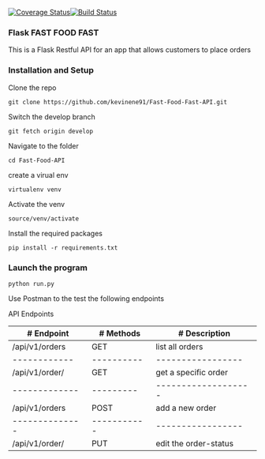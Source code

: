 

[![Coverage Status](https://coveralls.io/repos/github/kevinene91/Fast-Food-Fast-API/badge.svg?branch=develop )](https://coveralls.io/github/kevinene91/Fast-Food-Fast-API?branch=develop)[![Build Status](https://travis-ci.org/kevinene91/Fast-Food-Fast-API.svg?branch=develop)](https://travis-ci.org/kevinene91/Fast-Food-Fast-API)

### Flask FAST FOOD FAST
This is a Flask Restful API for an app that allows customers to place orders 

### Installation and Setup 
Clone the repo 

`git clone https://github.com/kevinene91/Fast-Food-Fast-API.git`

Switch the develop branch 

`git fetch origin develop`

Navigate to the folder 

`cd Fast-Food-API`

create a virual env 

`virtualenv venv`

Activate the venv 

`source/venv/activate`

Install the required packages 

`pip install -r requirements.txt`

### Launch the program 

`python run.py`

Use Postman to the test the following endpoints 

API Endpoints 

|   # Endpoint     |  # Methods | # Description       |
| -------------    |----------- | ------------------  | 
|/api/v1/orders    |   GET      |  list all orders    |
| ------------     | ---------- | -----------------   |
|/api/v1/order/<id>|   GET      | get a specific order|
| -------------    | ---------  | ------------------- |
|/api/v1/orders    |   POST     | add  a new order    |
|--------------    |----------- | -----------------   |
|/api/v1/order/<id>|   PUT      |edit the order-status|
